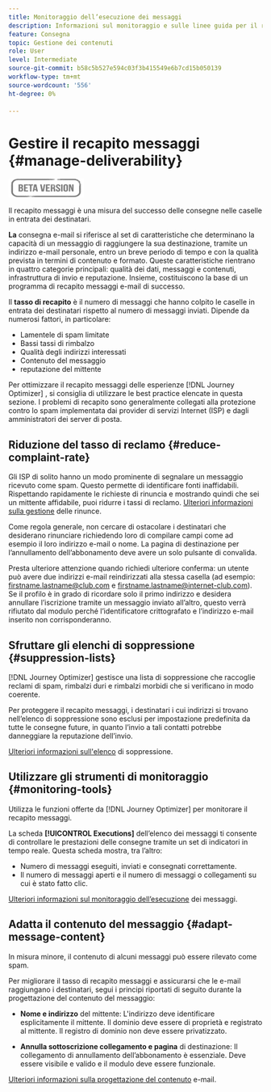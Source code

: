 ```yaml
---
title: Monitoraggio dell’esecuzione dei messaggi
description: Informazioni sul monitoraggio e sulle linee guida per il recapito messaggi
feature: Consegna
topic: Gestione dei contenuti
role: User
level: Intermediate
source-git-commit: b58c5b527e594c03f3b415549e6b7cd15b050139
workflow-type: tm+mt
source-wordcount: '556'
ht-degree: 0%

---
```


# Gestire il recapito messaggi {#manage-deliverability}

![](assets/do-not-localize/badge.png)

Il recapito messaggi è una misura del successo delle consegne nelle caselle in entrata dei destinatari.

**La** consegna e-mail si riferisce al set di caratteristiche che determinano la capacità di un messaggio di raggiungere la sua destinazione, tramite un indirizzo e-mail personale, entro un breve periodo di tempo e con la qualità prevista in termini di contenuto e formato. Queste caratteristiche rientrano in quattro categorie principali: qualità dei dati, messaggi e contenuti, infrastruttura di invio e reputazione. Insieme, costituiscono la base di un programma di recapito messaggi e-mail di successo.

Il **tasso di recapito** è il numero di messaggi che hanno colpito le caselle in entrata dei destinatari rispetto al numero di messaggi inviati. Dipende da numerosi fattori, in particolare:

* Lamentele di spam limitate
* Bassi tassi di rimbalzo
* Qualità degli indirizzi interessati
* Contenuto del messaggio
* reputazione del mittente

Per ottimizzare il recapito messaggi delle esperienze [!DNL Journey Optimizer] , si consiglia di utilizzare le best practice elencate in questa sezione. I problemi di recapito sono generalmente collegati alla protezione contro lo spam implementata dai provider di servizi Internet (ISP) e dagli amministratori dei server di posta.

## Riduzione del tasso di reclamo {#reduce-complaint-rate}

Gli ISP di solito hanno un modo prominente di segnalare un messaggio ricevuto come spam. Questo permette di identificare fonti inaffidabili. Rispettando rapidamente le richieste di rinuncia e mostrando quindi che sei un mittente affidabile, puoi ridurre i tassi di reclamo. [Ulteriori informazioni sulla gestione](consent.md#opt-out-management) delle rinunce.

Come regola generale, non cercare di ostacolare i destinatari che desiderano rinunciare richiedendo loro di compilare campi come ad esempio il loro indirizzo e-mail o nome. La pagina di destinazione per l’annullamento dell’abbonamento deve avere un solo pulsante di convalida.

Presta ulteriore attenzione quando richiedi ulteriore conferma: un utente può avere due indirizzi e-mail reindirizzati alla stessa casella (ad esempio: firstname.lastname@club.com e firstname.lastname@internet-club.com). Se il profilo è in grado di ricordare solo il primo indirizzo e desidera annullare l’iscrizione tramite un messaggio inviato all’altro, questo verrà rifiutato dal modulo perché l’identificatore crittografato e l’indirizzo e-mail inserito non corrisponderanno.

## Sfruttare gli elenchi di soppressione {#suppression-lists}

[!DNL Journey Optimizer] gestisce una lista di soppressione che raccoglie reclami di spam, rimbalzi duri e rimbalzi morbidi che si verificano in modo coerente.

Per proteggere il recapito messaggi, i destinatari i cui indirizzi si trovano nell’elenco di soppressione sono esclusi per impostazione predefinita da tutte le consegne future, in quanto l’invio a tali contatti potrebbe danneggiare la reputazione dell’invio.

[Ulteriori informazioni sull&#39;elenco](suppression-list.md) di soppressione.

## Utilizzare gli strumenti di monitoraggio {#monitoring-tools}

Utilizza le funzioni offerte da [!DNL Journey Optimizer] per monitorare il recapito messaggi.

La scheda **[!UICONTROL Executions]** dell’elenco dei messaggi ti consente di controllare le prestazioni delle consegne tramite un set di indicatori in tempo reale. Questa scheda mostra, tra l’altro:
* Numero di messaggi eseguiti, inviati e consegnati correttamente.
* Il numero di messaggi aperti e il numero di messaggi o collegamenti su cui è stato fatto clic.

[Ulteriori informazioni sul monitoraggio dell’esecuzione](message-monitoring.md) dei messaggi.

## Adatta il contenuto del messaggio {#adapt-message-content}

In misura minore, il contenuto di alcuni messaggi può essere rilevato come spam.

<!--The use of certain words or of exclamation points in the subject line and within the messages can be read as signs of spam.

Spammers are also known to replace text with images to stop offending text from being analyzed automatically by anti-spam filters. In response to this, a message (in HTML format) with a high proportion of images, or images as attachments, may end up being blocked.-->

Per migliorare il tasso di recapito messaggi e assicurarsi che le e-mail raggiungano i destinatari, segui i principi riportati di seguito durante la progettazione del contenuto del messaggio:

* **Nome e indirizzo** del mittente: L&#39;indirizzo deve identificare esplicitamente il mittente. Il dominio deve essere di proprietà e registrato al mittente. Il registro di dominio non deve essere privatizzato.

<!--* **Subject**: Avoid excessive capitalization and punctuation, and words that are frequently used by spammers ("Win", "Free", etc.).
* **Personalize your email**: Personalizing the email increases the chances of your message being opened.
* **Images and text**: Respect a decent text/image ratio (for example 60% text and 40% images).-->
* **Annulla sottoscrizione collegamento e pagina** di destinazione: Il collegamento di annullamento dell’abbonamento è essenziale. Deve essere visibile e valido e il modulo deve essere funzionale.

<!--**Use tools** offered by Journey Optimizer to optimize the content of your email (delivery analysis, anti-spam analysis).-->

[Ulteriori informazioni sulla progettazione del contenuto](design-emails.md) e-mail.
